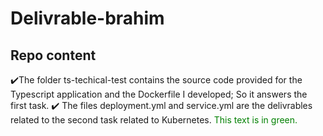 # Delivrable-brahim
## Repo content
✔️The folder ts-techical-test contains the source code provided for the Typescript application and the Dockerfile I developed; So it answers the first task.
✔️ The files deployment.yml and service.yml are the delivrables related to the second task related to Kubernetes.
<span style="color: green;">This text is in green.</span>
